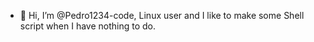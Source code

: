 - 👋 Hi, I’m @Pedro1234-code, Linux user and I like to make some Shell script when I have nothing to do.

<!---
Pedro1234-code/Pedro1234-code is a ✨ special ✨ repository because its `README.md` (this file) appears on your GitHub profile.
You can click the Preview link to take a look at your changes.
--->
